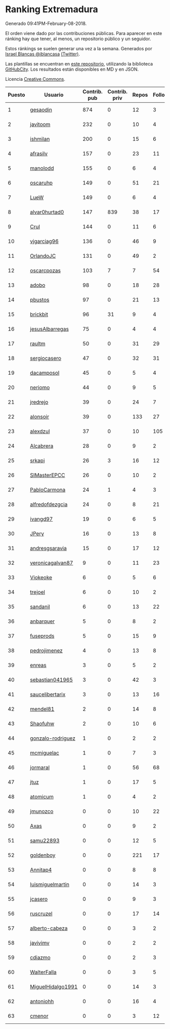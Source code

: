 # Ranking Extremadura

Generado 09:41PM-February-08-2018.

El orden viene dado por las contribuciones públicas. Para aparecer en este ránking hay que tener, al menos, un repositorio público y un seguidor.

Estos ránkings se suelen generar una vez a la semana. Generados por [Israel Blancas @iblancasa](https://github.com/iblancasa/) [(Twitter)](https://twitter.com/iblancasa).

Las plantillas se encuentran en [este repositorio](https://github.com/iblancasa/GH-Spanish-Ranking), utilizando la biblioteca [GitHubCity](https://github.com/iblancasa/GitHubCity). Los resultados están disponibles en MD y en JSON.

Licencia [Creative Commons](https://creativecommons.org/licenses/by/4.0/).

| Puesto   |  Usuario  | Contrib. pub | Contrib. priv |Repos| Followers | Desde |  Avatar  |
|----------|-----------|--------------|---------------|-----|-----------|-------|----------|
|1|[gesaodin](https://github.com/gesaodin)|874|0|12|3|2015-03-13|![gesaodin](https://avatars2.githubusercontent.com/u/11463651)|
|2|[javitoom](https://github.com/javitoom)|232|0|10|4|2015-09-16|![javitoom](https://avatars2.githubusercontent.com/u/14310769)|
|3|[ishmilan](https://github.com/ishmilan)|200|0|15|6|2014-10-07|![ishmilan](https://avatars1.githubusercontent.com/u/9059414)|
|4|[afrasilv](https://github.com/afrasilv)|157|0|23|11|2014-10-15|![afrasilv](https://avatars2.githubusercontent.com/u/9256924)|
|5|[manolodd](https://github.com/manolodd)|155|0|6|4|2013-08-08|![manolodd](https://avatars1.githubusercontent.com/u/5189679)|
|6|[oscaruhp](https://github.com/oscaruhp)|149|0|51|21|2011-06-18|![oscaruhp](https://avatars0.githubusercontent.com/u/859116)|
|7|[LueW](https://github.com/LueW)|149|0|6|4|2016-07-06|![LueW](https://avatars0.githubusercontent.com/u/20323507)|
|8|[alvar0hurtad0](https://github.com/alvar0hurtad0)|147|839|38|17|2011-10-15|![alvar0hurtad0](https://avatars3.githubusercontent.com/u/1130114)|
|9|[Crul](https://github.com/Crul)|144|0|11|6|2013-09-29|![Crul](https://avatars3.githubusercontent.com/u/5569741)|
|10|[vjgarciag96](https://github.com/vjgarciag96)|136|0|46|9|2016-07-01|![vjgarciag96](https://avatars2.githubusercontent.com/u/20244357)|
|11|[OrlandoJC](https://github.com/OrlandoJC)|131|0|49|2|2016-04-15|![OrlandoJC](https://avatars1.githubusercontent.com/u/18491737)|
|12|[oscarcpozas](https://github.com/oscarcpozas)|103|7|7|54|2013-01-27|![oscarcpozas](https://avatars3.githubusercontent.com/u/3399621)|
|13|[adobo](https://github.com/adobo)|98|0|18|28|2011-05-09|![adobo](https://avatars1.githubusercontent.com/u/776565)|
|14|[pbustos](https://github.com/pbustos)|97|0|21|13|2013-12-06|![pbustos](https://avatars1.githubusercontent.com/u/6126487)|
|15|[brickbit](https://github.com/brickbit)|96|31|9|4|2016-06-02|![brickbit](https://avatars2.githubusercontent.com/u/19708065)|
|16|[jesusAlbarregas](https://github.com/jesusAlbarregas)|75|0|4|4|2015-11-05|![jesusAlbarregas](https://avatars3.githubusercontent.com/u/15678914)|
|17|[raultm](https://github.com/raultm)|50|0|31|29|2011-03-09|![raultm](https://avatars3.githubusercontent.com/u/659494)|
|18|[sergiocasero](https://github.com/sergiocasero)|47|0|32|31|2015-02-03|![sergiocasero](https://avatars1.githubusercontent.com/u/10833202)|
|19|[dacamposol](https://github.com/dacamposol)|45|0|5|4|2016-01-27|![dacamposol](https://avatars3.githubusercontent.com/u/16921751)|
|20|[neriomo](https://github.com/neriomo)|44|0|9|5|2015-01-17|![neriomo](https://avatars1.githubusercontent.com/u/10569358)|
|21|[jredrejo](https://github.com/jredrejo)|39|0|24|7|2011-08-27|![jredrejo](https://avatars2.githubusercontent.com/u/1008178)|
|22|[alonsoir](https://github.com/alonsoir)|39|0|133|27|2012-09-23|![alonsoir](https://avatars1.githubusercontent.com/u/2405946)|
|23|[alexdzul](https://github.com/alexdzul)|37|0|10|105|2012-06-29|![alexdzul](https://avatars2.githubusercontent.com/u/1907359)|
|24|[Alcabrera](https://github.com/Alcabrera)|28|0|9|2|2017-02-23|![Alcabrera](https://avatars0.githubusercontent.com/u/25983224)|
|25|[srkapi](https://github.com/srkapi)|26|3|16|12|2015-02-08|![srkapi](https://avatars1.githubusercontent.com/u/10909126)|
|26|[SIMasterEPCC](https://github.com/SIMasterEPCC)|26|0|10|2|2017-03-16|![SIMasterEPCC](https://avatars2.githubusercontent.com/u/26468069)|
|27|[PabloCarmona](https://github.com/PabloCarmona)|24|1|4|3|2015-06-25|![PabloCarmona](https://avatars0.githubusercontent.com/u/13056386)|
|28|[alfredofdezgcia](https://github.com/alfredofdezgcia)|24|0|8|21|2016-11-08|![alfredofdezgcia](https://avatars2.githubusercontent.com/u/23337512)|
|29|[ivangd97](https://github.com/ivangd97)|19|0|6|5|2014-05-06|![ivangd97](https://avatars1.githubusercontent.com/u/7497049)|
|30|[JPery](https://github.com/JPery)|16|0|13|8|2015-02-18|![JPery](https://avatars0.githubusercontent.com/u/11062553)|
|31|[andresgsaravia](https://github.com/andresgsaravia)|15|0|17|12|2011-06-13|![andresgsaravia](https://avatars1.githubusercontent.com/u/847815)|
|32|[veronicagalvan87](https://github.com/veronicagalvan87)|9|0|11|23|2016-10-07|![veronicagalvan87](https://avatars0.githubusercontent.com/u/22678056)|
|33|[Viokeoke](https://github.com/Viokeoke)|6|0|5|6|2015-10-23|![Viokeoke](https://avatars0.githubusercontent.com/u/15265427)|
|34|[trejoel](https://github.com/trejoel)|6|0|10|2|2014-12-05|![trejoel](https://avatars2.githubusercontent.com/u/10090873)|
|35|[sandanil](https://github.com/sandanil)|6|0|13|22|2016-10-07|![sandanil](https://avatars1.githubusercontent.com/u/22678110)|
|36|[anbarquer](https://github.com/anbarquer)|5|0|8|2|2016-05-03|![anbarquer](https://avatars0.githubusercontent.com/u/19173067)|
|37|[fuseprods](https://github.com/fuseprods)|5|0|15|9|2012-12-15|![fuseprods](https://avatars0.githubusercontent.com/u/3052275)|
|38|[pedrojimenez](https://github.com/pedrojimenez)|4|0|13|8|2011-09-12|![pedrojimenez](https://avatars1.githubusercontent.com/u/1044532)|
|39|[enreas](https://github.com/enreas)|3|0|5|2|2011-11-07|![enreas](https://avatars1.githubusercontent.com/u/1179213)|
|40|[sebastian041965](https://github.com/sebastian041965)|3|0|42|3|2013-10-07|![sebastian041965](https://avatars1.githubusercontent.com/u/5628346)|
|41|[saucelibertarix](https://github.com/saucelibertarix)|3|0|13|16|2016-10-07|![saucelibertarix](https://avatars1.githubusercontent.com/u/22678042)|
|42|[mendel81](https://github.com/mendel81)|2|0|14|8|2012-07-18|![mendel81](https://avatars3.githubusercontent.com/u/1996771)|
|43|[Shaofuhw](https://github.com/Shaofuhw)|2|0|10|6|2015-12-11|![Shaofuhw](https://avatars3.githubusercontent.com/u/16259768)|
|44|[gonzalo-rodriguez](https://github.com/gonzalo-rodriguez)|1|0|2|2|2013-04-02|![gonzalo-rodriguez](https://avatars2.githubusercontent.com/u/4035127)|
|45|[mcmiguelac](https://github.com/mcmiguelac)|1|0|7|3|2014-05-07|![mcmiguelac](https://avatars2.githubusercontent.com/u/7512450)|
|46|[jormaral](https://github.com/jormaral)|1|0|56|68|2011-06-03|![jormaral](https://avatars1.githubusercontent.com/u/827073)|
|47|[jtuz](https://github.com/jtuz)|1|0|17|5|2011-12-01|![jtuz](https://avatars2.githubusercontent.com/u/1232719)|
|48|[atomicum](https://github.com/atomicum)|1|0|4|2|2014-01-13|![atomicum](https://avatars1.githubusercontent.com/u/6386399)|
|49|[jmunozco](https://github.com/jmunozco)|0|0|10|22|2012-11-23|![jmunozco](https://avatars0.githubusercontent.com/u/2869841)|
|50|[Axas](https://github.com/Axas)|0|0|9|2|2015-03-04|![Axas](https://avatars3.githubusercontent.com/u/11320626)|
|51|[samu22893](https://github.com/samu22893)|0|0|12|5|2013-10-30|![samu22893](https://avatars1.githubusercontent.com/u/5812967)|
|52|[goldenboy](https://github.com/goldenboy)|0|0|221|17|2009-05-27|![goldenboy](https://avatars0.githubusercontent.com/u/89311)|
|53|[Annitap4](https://github.com/Annitap4)|0|0|8|8|2010-08-30|![Annitap4](https://avatars1.githubusercontent.com/u/381260)|
|54|[luismiguelmartin](https://github.com/luismiguelmartin)|0|0|14|3|2012-07-07|![luismiguelmartin](https://avatars1.githubusercontent.com/u/1935342)|
|55|[jcasero](https://github.com/jcasero)|0|0|9|3|2012-05-06|![jcasero](https://avatars3.githubusercontent.com/u/1710851)|
|56|[ruscruzel](https://github.com/ruscruzel)|0|0|17|14|2013-07-09|![ruscruzel](https://avatars3.githubusercontent.com/u/4977448)|
|57|[alberto-cabeza](https://github.com/alberto-cabeza)|0|0|3|2|2013-12-19|![alberto-cabeza](https://avatars2.githubusercontent.com/u/6225528)|
|58|[javivimv](https://github.com/javivimv)|0|0|2|2|2014-02-17|![javivimv](https://avatars2.githubusercontent.com/u/6708850)|
|59|[cdiazmo](https://github.com/cdiazmo)|0|0|2|3|2014-09-23|![cdiazmo](https://avatars0.githubusercontent.com/u/8872502)|
|60|[WalterFalla](https://github.com/WalterFalla)|0|0|3|5|2015-02-10|![WalterFalla](https://avatars3.githubusercontent.com/u/10943040)|
|61|[MiguelHidalgo1991](https://github.com/MiguelHidalgo1991)|0|0|14|3|2015-02-03|![MiguelHidalgo1991](https://avatars2.githubusercontent.com/u/10829078)|
|62|[antoniohh](https://github.com/antoniohh)|0|0|16|4|2016-02-03|![antoniohh](https://avatars1.githubusercontent.com/u/17055656)|
|63|[cmenor](https://github.com/cmenor)|0|0|3|12|2016-10-07|![cmenor](https://avatars3.githubusercontent.com/u/22678047)|
